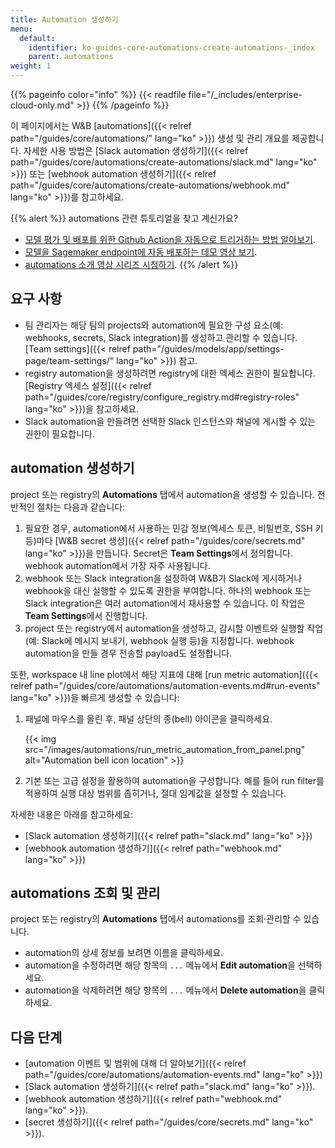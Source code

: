 ```yaml
---
title: Automation 생성하기
menu:
  default:
    identifier: ko-guides-core-automations-create-automations-_index
    parent: automations
weight: 1
---
```


{{% pageinfo color="info" %}}
{{< readfile file="/_includes/enterprise-cloud-only.md" >}}
{{% /pageinfo %}}

이 페이지에서는 W&B [automations]({{< relref path="/guides/core/automations/" lang="ko" >}}) 생성 및 관리 개요를 제공합니다. 자세한 사용 방법은 [Slack automation 생성하기]({{< relref path="/guides/core/automations/create-automations/slack.md" lang="ko" >}}) 또는 [webhook automation 생성하기]({{< relref path="/guides/core/automations/create-automations/webhook.md" lang="ko" >}})를 참고하세요.

{{% alert %}}
automations 관련 튜토리얼을 찾고 계신가요?
- [모델 평가 및 배포를 위한 Github Action을 자동으로 트리거하는 방법 알아보기](https://wandb.ai/wandb/wandb-model-cicd/reports/Model-CI-CD-with-W-B--Vmlldzo0OTcwNDQw).
- [모델을 Sagemaker endpoint에 자동 배포하는 데모 영상 보기](https://www.youtube.com/watch?v=s5CMj_w3DaQ).
- [automations 소개 영상 시리즈 시청하기](https://youtube.com/playlist?list=PLD80i8An1OEGECFPgY-HPCNjXgGu-qGO6&feature=shared).
{{% /alert %}}

## 요구 사항
- 팀 관리자는 해당 팀의 projects와 automation에 필요한 구성 요소(예: webhooks, secrets, Slack integration)를 생성하고 관리할 수 있습니다. [Team settings]({{< relref path="/guides/models/app/settings-page/team-settings/" lang="ko" >}}) 참고.
- registry automation을 생성하려면 registry에 대한 엑세스 권한이 필요합니다. [Registry 엑세스 설정]({{< relref path="/guides/core/registry/configure_registry.md#registry-roles" lang="ko" >}})을 참고하세요.
- Slack automation을 만들려면 선택한 Slack 인스턴스와 채널에 게시할 수 있는 권한이 필요합니다.

## automation 생성하기
project 또는 registry의 **Automations** 탭에서 automation을 생성할 수 있습니다. 전반적인 절차는 다음과 같습니다:

1. 필요한 경우, automation에서 사용하는 민감 정보(엑세스 토큰, 비밀번호, SSH 키 등)마다 [W&B secret 생성]({{< relref path="/guides/core/secrets.md" lang="ko" >}})을 만듭니다. Secret은 **Team Settings**에서 정의합니다. webhook automation에서 가장 자주 사용됩니다.
1. webhook 또는 Slack integration을 설정하여 W&B가 Slack에 게시하거나 webhook을 대신 실행할 수 있도록 권한을 부여합니다. 하나의 webhook 또는 Slack integration은 여러 automation에서 재사용할 수 있습니다. 이 작업은 **Team Settings**에서 진행합니다.
1. project 또는 registry에서 automation을 생성하고, 감시할 이벤트와 실행할 작업(예: Slack에 메시지 보내기, webhook 실행 등)을 지정합니다. webhook automation을 만들 경우 전송할 payload도 설정합니다.

또한, workspace 내 line plot에서 해당 지표에 대해 [run metric automation]({{< relref path="/guides/core/automations/automation-events.md#run-events" lang="ko" >}})을 빠르게 생성할 수 있습니다:

1. 패널에 마우스를 올린 후, 패널 상단의 종(bell) 아이콘을 클릭하세요.

    {{< img src="/images/automations/run_metric_automation_from_panel.png" alt="Automation bell icon location" >}}
1. 기본 또는 고급 설정을 활용하여 automation을 구성합니다. 예를 들어 run filter를 적용하여 실행 대상 범위를 좁히거나, 절대 임계값을 설정할 수 있습니다.

자세한 내용은 아래를 참고하세요:

- [Slack automation 생성하기]({{< relref path="slack.md" lang="ko" >}})
- [webhook automation 생성하기]({{< relref path="webhook.md" lang="ko" >}})

## automations 조회 및 관리
project 또는 registry의 **Automations** 탭에서 automations를 조회·관리할 수 있습니다.

- automation의 상세 정보를 보려면 이름을 클릭하세요.
- automation을 수정하려면 해당 항목의 `...` 메뉴에서 **Edit automation**을 선택하세요.
- automation을 삭제하려면 해당 항목의 `...` 메뉴에서 **Delete automation**을 클릭하세요.

## 다음 단계
- [automation 이벤트 및 범위에 대해 더 알아보기]({{< relref path="/guides/core/automations/automation-events.md" lang="ko" >}})
- [Slack automation 생성하기]({{< relref path="slack.md" lang="ko" >}}).
- [webhook automation 생성하기]({{< relref path="webhook.md" lang="ko" >}}).
- [secret 생성하기]({{< relref path="/guides/core/secrets.md" lang="ko" >}}).